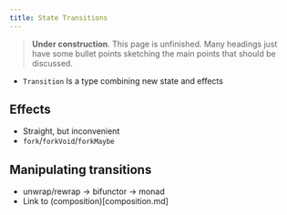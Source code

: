 ```yaml
---
title: State Transitions
---
```


> **Under construction**. This page is unfinished. Many headings just have some bullet points sketching the main points that should be discussed.

* `Transition` Is a type combining new state and effects

## <a name="effects"></a>Effects

* Straight, but inconvenient
* `fork`/`forkVoid`/`forkMaybe`

## Manipulating transitions

* unwrap/rewrap -> bifunctor -> monad
* Link to (composition)[composition.md]
